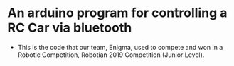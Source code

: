 <h1>An arduino program for controlling a RC Car via bluetooth</h1>

- This is the code that our team, Enigma, used to compete and won in a Robotic Competition, Robotian 2019 Competition (Junior Level).